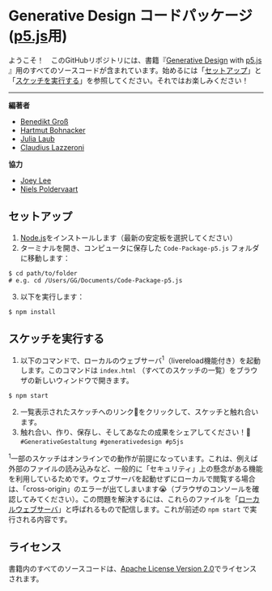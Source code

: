 Generative Design コードパッケージ ([p5.js](https://p5js.org/)用)
=================================================================
ようこそ！　このGitHubリポジトリには、書籍『[Generative Design](http://www.generative-gestaltung.de) with [p5.js](https://p5js.org/) 』用のすべてのソースコードが含まれています。始めるには「[セットアップ](#セットアップ)」と「[スケッチを実行する](#スケッチを実行する)」を参照してください。それではお楽しみください！

***


**編著者**

- [Benedikt Groß](http://benedikt-gross.de/)
- [Hartmut Bohnacker](https://www.hartmut-bohnacker.de)
- [Julia Laub](http://www.onformative.com/)
- [Claudius Lazzeroni](http://www.lazzeroni.de/)

**協力**

- [Joey Lee](http://jk-lee.com/)
- [Niels Poldervaart](http://nielspoldervaart.nl/)


セットアップ
------------
1. [Node.js](https://nodejs.org/ja/)をインストールします（最新の安定板を選択してください）
2. ターミナルを開き、コンピュータに保存した `Code-Package-p5.js` フォルダに移動します：

  ```
  $ cd path/to/folder
  # e.g. cd /Users/GG/Documents/Code-Package-p5.js
  ```

3. 以下を実行します：

  ```
  $ npm install
  ```


スケッチを実行する
------------------
1. 以下のコマンドで、ローカルのウェブサーバ<sup>1</sup>（livereload機能付き）を起動します。このコマンドは `index.html` （すべてのスケッチの一覧）をブラウザの新しいウィンドウで開きます。

  ```
  $ npm start
  ```

2. 一覧表示されたスケッチへのリンク🔗をクリックして、スケッチと触れ合います。
3. 触れ合い、作り、保存し、そしてあなたの成果をシェアしてください！🌈`#GenerativeGestaltung #generativedesign #p5js`


<sup>1</sup>一部のスケッチはオンラインでの動作が前提になっています。これは、例えば外部のファイルの読み込みなど、一般的に「セキュリティ」上の懸念がある機能を利用しているためです。ウェブサーバを起動せずにローカルで閲覧する場合は、「cross-origin」のエラーが出てしまいます😭（ブラウザのコンソールを確認してみてください）。この問題を解決するには、これらのファイルを「[ローカルウェブサーバ](https://github.com/processing/p5.js/wiki/Local-server)」と呼ばれるもので配信します。これが前述の `npm start` で実行される内容です。


ライセンス
----------
書籍内のすべてのソースコードは、[Apache License Version 2.0](http://www.apache.org/licenses/LICENSE-2.0)でライセンスされます。
